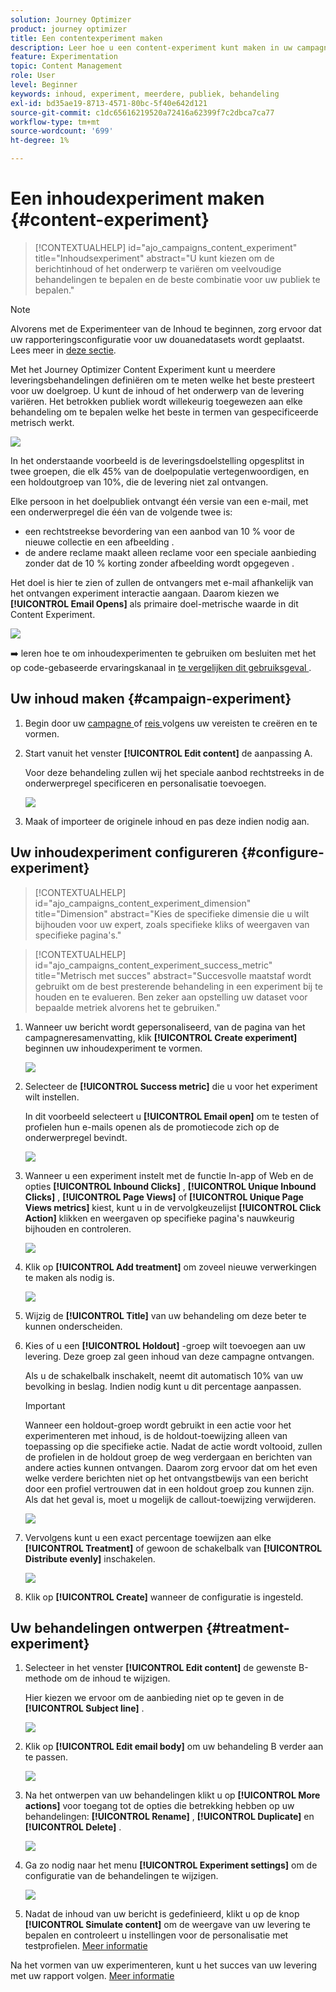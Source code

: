 ```yaml
---
solution: Journey Optimizer
product: journey optimizer
title: Een contentexperiment maken
description: Leer hoe u een content-experiment kunt maken in uw campagnes
feature: Experimentation
topic: Content Management
role: User
level: Beginner
keywords: inhoud, experiment, meerdere, publiek, behandeling
exl-id: bd35ae19-8713-4571-80bc-5f40e642d121
source-git-commit: c1dc65616219520a72416a62399f7c2dbca7ca77
workflow-type: tm+mt
source-wordcount: '699'
ht-degree: 1%

---
```


# Een inhoudexperiment maken {#content-experiment}

>[!CONTEXTUALHELP]
>id="ajo_campaigns_content_experiment"
>title="Inhoudsexperiment"
>abstract="U kunt kiezen om de berichtinhoud of het onderwerp te variëren om veelvoudige behandelingen te bepalen en de beste combinatie voor uw publiek te bepalen."

>[!NOTE]
>
>Alvorens met de Experimenteer van de Inhoud te beginnen, zorg ervoor dat uw rapporteringsconfiguratie voor uw douanedatasets wordt geplaatst. Lees meer in [deze sectie](../reports/reporting-configuration.md).

Met het Journey Optimizer Content Experiment kunt u meerdere leveringsbehandelingen definiëren om te meten welke het beste presteert voor uw doelgroep. U kunt de inhoud of het onderwerp van de levering variëren. Het betrokken publiek wordt willekeurig toegewezen aan elke behandeling om te bepalen welke het beste in termen van gespecificeerde metrisch werkt.

![](../rn/assets/do-not-localize/experiment.gif)

In het onderstaande voorbeeld is de leveringsdoelstelling opgesplitst in twee groepen, die elk 45% van de doelpopulatie vertegenwoordigen, en een holdoutgroep van 10%, die de levering niet zal ontvangen.

Elke persoon in het doelpubliek ontvangt één versie van een e-mail, met een onderwerpregel die één van de volgende twee is:

* een rechtstreekse bevordering van een aanbod van 10 % voor de nieuwe collectie en een afbeelding .
* de andere reclame maakt alleen reclame voor een speciale aanbieding zonder dat de 10 % korting zonder afbeelding wordt opgegeven .

Het doel is hier te zien of zullen de ontvangers met e-mail afhankelijk van het ontvangen experiment interactie aangaan. Daarom kiezen we **[!UICONTROL Email Opens]** als primaire doel-metrische waarde in dit Content Experiment.

![](assets/content_experiment.png)

➡️ leren hoe te om inhoudexperimenten te gebruiken om besluiten met het op code-gebaseerde ervaringskanaal in [ te vergelijken dit gebruiksgeval ](../experience-decisioning/experience-decisioning-uc.md).

## Uw inhoud maken {#campaign-experiment}

1. Begin door uw [ campagne ](../campaigns/create-campaign.md) of [ reis ](../building-journeys/journeys-message.md) volgens uw vereisten te creëren en te vormen.

1. Start vanuit het venster **[!UICONTROL Edit content]** de aanpassing A.

   Voor deze behandeling zullen wij het speciale aanbod rechtstreeks in de onderwerpregel specificeren en personalisatie toevoegen.

   ![](assets/content_experiment_5.png)

1. Maak of importeer de originele inhoud en pas deze indien nodig aan.

## Uw inhoudexperiment configureren {#configure-experiment}

>[!CONTEXTUALHELP]
>id="ajo_campaigns_content_experiment_dimension"
>title="Dimension"
>abstract="Kies de specifieke dimensie die u wilt bijhouden voor uw expert, zoals specifieke kliks of weergaven van specifieke pagina&#39;s."

>[!CONTEXTUALHELP]
>id="ajo_campaigns_content_experiment_success_metric"
>title="Metrisch met succes"
>abstract="Succesvolle maatstaf wordt gebruikt om de best presterende behandeling in een experiment bij te houden en te evalueren. Ben zeker aan opstelling uw dataset voor bepaalde metriek alvorens het te gebruiken."

1. Wanneer uw bericht wordt gepersonaliseerd, van de pagina van het campagneresamenvatting, klik **[!UICONTROL Create experiment]** beginnen uw inhoudexperiment te vormen.

   ![](assets/content_experiment_3.png)

1. Selecteer de **[!UICONTROL Success metric]** die u voor het experiment wilt instellen.

   In dit voorbeeld selecteert u **[!UICONTROL Email open]** om te testen of profielen hun e-mails openen als de promotiecode zich op de onderwerpregel bevindt.

   ![](assets/content_experiment_11.png)

1. Wanneer u een experiment instelt met de functie In-app of Web en de opties **[!UICONTROL Inbound Clicks]** , **[!UICONTROL Unique Inbound Clicks]** , **[!UICONTROL Page Views]** of **[!UICONTROL Unique Page Views metrics]** kiest, kunt u in de vervolgkeuzelijst **[!UICONTROL Click Action]** klikken en weergaven op specifieke pagina&#39;s nauwkeurig bijhouden en controleren.

   ![](assets/content_experiment_20.png)

1. Klik op **[!UICONTROL Add treatment]** om zoveel nieuwe verwerkingen te maken als nodig is.

   ![](assets/content_experiment_8.png)

1. Wijzig de **[!UICONTROL Title]** van uw behandeling om deze beter te kunnen onderscheiden.

1. Kies of u een **[!UICONTROL Holdout]** -groep wilt toevoegen aan uw levering. Deze groep zal geen inhoud van deze campagne ontvangen.

   Als u de schakelbalk inschakelt, neemt dit automatisch 10% van uw bevolking in beslag. Indien nodig kunt u dit percentage aanpassen.

   >[!IMPORTANT]
   >
   >Wanneer een holdout-groep wordt gebruikt in een actie voor het experimenteren met inhoud, is de holdout-toewijzing alleen van toepassing op die specifieke actie. Nadat de actie wordt voltooid, zullen de profielen in de holdout groep de weg verdergaan en berichten van andere acties kunnen ontvangen. Daarom zorg ervoor dat om het even welke verdere berichten niet op het ontvangstbewijs van een bericht door een profiel vertrouwen dat in een holdout groep zou kunnen zijn. Als dat het geval is, moet u mogelijk de callout-toewijzing verwijderen.

   ![](assets/content_experiment_12.png)

1. Vervolgens kunt u een exact percentage toewijzen aan elke **[!UICONTROL Treatment]** of gewoon de schakelbalk van **[!UICONTROL Distribute evenly]** inschakelen.

   ![](assets/content_experiment_13.png)

1. Klik op **[!UICONTROL Create]** wanneer de configuratie is ingesteld.

## Uw behandelingen ontwerpen {#treatment-experiment}

1. Selecteer in het venster **[!UICONTROL Edit content]** de gewenste B-methode om de inhoud te wijzigen.

   Hier kiezen we ervoor om de aanbieding niet op te geven in de **[!UICONTROL Subject line]** .

   ![](assets/content_experiment_18.png)

1. Klik op **[!UICONTROL Edit email body]** om uw behandeling B verder aan te passen.

   ![](assets/content_experiment_9.png)

1. Na het ontwerpen van uw behandelingen klikt u op **[!UICONTROL More actions]** voor toegang tot de opties die betrekking hebben op uw behandelingen: **[!UICONTROL Rename]** , **[!UICONTROL Duplicate]** en **[!UICONTROL Delete]** .

   ![](assets/content_experiment_7.png)

1. Ga zo nodig naar het menu **[!UICONTROL Experiment settings]** om de configuratie van de behandelingen te wijzigen.

   ![](assets/content_experiment_19.png)

1. Nadat de inhoud van uw bericht is gedefinieerd, klikt u op de knop **[!UICONTROL Simulate content]** om de weergave van uw levering te bepalen en controleert u instellingen voor de personalisatie met testprofielen. [Meer informatie](../content-management/preview-test.md)

Na het vormen van uw experimenteren, kunt u het succes van uw levering met uw rapport volgen. [Meer informatie](../reports/campaign-global-report-cja-experimentation.md)

